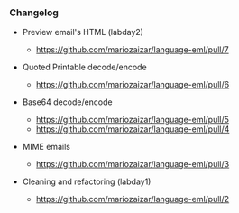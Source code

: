 ### Changelog

- Preview email's HTML (labday2)
  - https://github.com/mariozaizar/language-eml/pull/7

- Quoted Printable decode/encode
  - https://github.com/mariozaizar/language-eml/pull/6

- Base64 decode/encode
  - https://github.com/mariozaizar/language-eml/pull/5
  - https://github.com/mariozaizar/language-eml/pull/4

- MIME emails
  - https://github.com/mariozaizar/language-eml/pull/3

- Cleaning and refactoring (labday1)
  - https://github.com/mariozaizar/language-eml/pull/2
